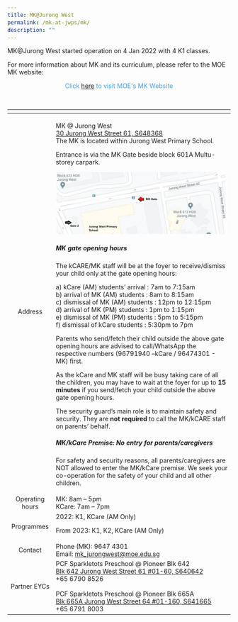 ```yaml
---
title: MK@Jurong West
permalink: /mk-at-jwps/mk/
description: ""
---
```

MK@Jurong West started operation on 4 Jan 2022 with 4 K1 classes.

For more information about MK and its curriculum, please refer to the MOE MK website:


<p style = "text-align: center; color: #4a9fe0"> Click <a href="https://moe.gov.sg/preschool/moe-kindergarten/" target = "_blank">here</a> to visit MOE's MK Website


<table>
<thead>
  <tr>
    <th></th>
    <th></th>
  </tr>
</thead>
<tbody>
  <tr>
    <td style="text-align: center;"><br><br>Address</td>
    <td><br>MK @ Jurong West<br><a href="https://www.google.com/maps/place/30%20Jurong%20West%20Street%2061" target ="_blank">30 Jurong West Street 61, S648368</a><br>The MK is located within Jurong West Primary School.
			
Entrance is via the MK Gate beside block 601A Multu-storey carpark.
		
![mkgate](/images/MK%20Gate.jpg)
			
		
##### MK gate opening hours

The kCARE/MK staff will be at the foyer to receive/dismiss your child only at the gate opening hours:

a) kCare (AM) students’ arrival : 7am to 7:15am<br>
b) arrival of MK (AM) students : 8am to 8:15am<br>
c) dismissal of MK (AM) students : 12pm to 12:15pm<br>
d) arrival of MK (PM) students : 1pm to 1:15pm<br>
e) dismissal of MK (PM) students : 5pm to 5:15pm<br>
f) dismissal of kCare students : 5:30pm to 7pm

Parents who send/fetch their child outside the above gate opening hours are advised to call/WhatsApp the respective numbers (96791940 –kCare / 96474301 - MK) first.

As the kCare and MK staff will be busy taking care of all the children, you may have to wait at the foyer for up to **15 minutes** if you send/fetch your child outside the above gate opening hours.

The security guard’s main role is to maintain safety and security. They are **not required** to call the MK/kCARE staff on parents’ behalf.

##### MK/kCare Premise: No entry for parents/caregivers

For safety and security reasons, all parents/caregivers are NOT allowed to enter the MK/kCare premise. We seek your co-operation for the safety of your child and all other children.
		
		
		
  </tr>
  <tr>
    <td style="text-align: center;">Operating hours</td>
    <td>MK: 8am – 5pm<br>KCare: 7am – 7pm</td>
  </tr>
  <tr>
    <td style="text-align: center;">Programmes </td>
    <td>2022: K1, KCare (AM Only)
			
From 2023: K1, K2, KCare (AM Only)</td>
  </tr>
  <tr>
    <td style="text-align: center;"> Contact</td>
    <td>Phone (MK): 9647 4301<br>Email: <a href="mailto:mk_jurongwest@moe.edu.sg">mk_jurongwest@moe.edu.sg</a>   </td>
  </tr>
  <tr>
    <td style="text-align: center;"> Partner EYCs</td>
    <td>PCF Sparkletots Preschool @ Pioneer Blk 642<br><a href="https://www.google.com/maps/place/Blk%20642%20Jurong%20West%20Street%2061%20#01-60,%20S640642" target ="_blank">Blk 642 Jurong West Street 61 #01-60, S640642</a><br>+65 6790 8526 <br><br>PCF Sparkletots Preschool @ Pioneer Blk 665A<br><a href="https://www.google.com/maps/place/Blk%20665A%20Jurong%20West%20Street%2064%20#01-160,%20S641665" target ="_blank">Blk 665A Jurong West Street 64 #01-160, S641665</a><br>+65 6791 8003</td>
  </tr>


<br>